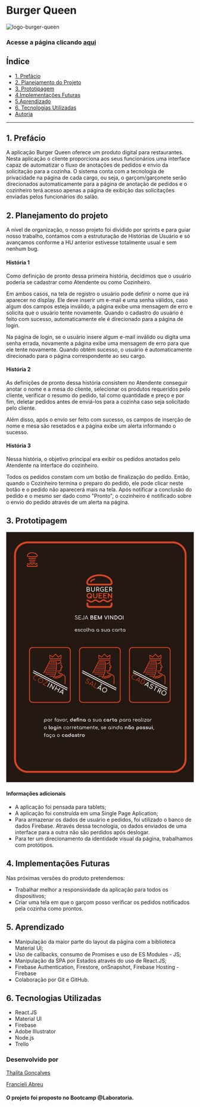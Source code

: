 # Burger Queen

![logo-burger-queen](https://user-images.githubusercontent.com/61169584/90281151-82aff980-de42-11ea-8ac5-b63345b5abd0.png)

### Acesse a página clicando [aqui](https://burger-queen-a7469.web.app/)

## Índice

* [1. Prefácio](#1-prefácio)
* [2. Planejamento do Projeto](#2-planejamento-do-projeto)
* [3. Prototipagem](#3-prototipagem)
* [4.Implementações Futuras](#4-Implementacoes-futuras)
* [5.Aprendizado](#5-aprendizado)
* [6. Tecnologias Utilizadas](#6-tecnologias-utilizadas)
* [Autoria](#autoria)

***

## 1. Prefácio

A aplicação Burger Queen oferece um produto digital para restaurantes. Nesta aplicação o cliente proporciona aos seus funcionários uma interface capaz de automatizar o fluxo de anotações de pedidos e envio da solicitação para a cozinha. O sistema conta com a tecnologia de privacidade na página de cada cargo, ou seja, o garçom/garçonete serão direcionados automaticamente para a página de anotação de pedidos e o cozinheiro terá acesso apenas a página de exibição das solicitações enviadas pelos funcionários do salão. 

## 2. Planejamento do projeto

A nível de organização, o nosso projeto foi dividido por sprints e para guiar nosso trabalho, contamos com a estruturação de Histórias de Usuário e só avançamos conforme a HU anterior estivesse totalmente usual e sem nenhum bug.

#### História 1
Como definição de pronto dessa primeira história, decidimos que o usuário poderia se cadastrar como Atendente ou como Cozinheiro.

Em ambos casos, na tela de registro o usuário pode definir o nome que irá aparecer no display.
Ele deve inserir um e-mail e uma senha válidos, caso algum dos campos esteja inválido, a página exibe uma mensagem de erro e solicita que o usuário tente novamente. Quando o cadastro do usuário é feito com sucesso, automaticamente ele é direcionado para a página de login. 

Na página de login, se o usuário insere algum e-mail inválido ou digita uma senha errada, novamente a página exibe uma mensagem de erro para que ele tente novamente. Quando obtém sucesso, o usuário é automaticamente direcionado para o página correspondente ao seu cargo.

#### História 2

As definições de pronto dessa história consistem no Atendente conseguir anotar o nome e a mesa do cliente, selecionar os produtos requeridos pelo cliente, verificar o resumo do pedido, tal como quantidade e preço e por fim, deletar pedidos antes de enviá-los para a cozinha caso seja solicitado pelo cliente. 

Além disso, após o envio ser feito com sucesso, os campos de inserção de nome e mesa são resetados e a página exibe um alerta informando o sucesso.

#### História 3

Nessa história, o objetivo principal era exibir os pedidos anotados pelo Atendente na interface do cozinheiro. 

Todos os pedidos constam com um botão de finalização do pedido. Então, quando o Cozinheiro termina o preparo do pedido, ele pode clicar neste botão e o pedido não aparecerá mais na tela. Após notificar a conclusão do pedido e o mesmo ser dado como "Pronto", o cozinheiro é notificado sobre o envio do pedido através de um alerta na página.

## 3. Prototipagem

![PrototipoHome](/src/assets/home-burger-queen.png)

#### Informações adicionais

* A aplicação foi pensada para tablets;
* A aplicação foi construída em uma Single Page Aplication;
* Para armazenar os dados de usuário e pedidos, foi utilizado o banco de dados Firebase. Através dessa tecnologia, os dados enviados de uma interface para a outra não são perdidos após deslogar. 
* Para ter um direcionamento da identidade visual da página, trabalhamos com protótipos.

## 4. Implementações Futuras

Nas próximas versões do produto pretendemos:

* Trabalhar melhor a responsividade da aplicação para todos os dispositivos;
* Criar uma tela em que o garçom posso verificar os pedidos notificados pela cozinha como prontos.


## 5. Aprendizado

* Manipulação da maior parte do layout da página com a biblioteca Material UI;
* Uso de callbacks, consumo de Promises e uso de ES Modules - JS;
* Manipulação da SPA por Estados através do uso de React.JS;
* Firebase Authentication, Firestore, onSnapshot, Firebase Hosting - Firebase
* Colaboração por Git e GitHub.

## 6. Tecnologias Utilizadas

* React.JS
* Material UI
* Firebase
* Adobe Illustrator
* Node.js
* Trello

### Desenvolvido por

[Thalita Gonçalves](https://github.com/thalitagoncalves/)

[Francieli Abreu](https://github.com/francielisabreu)

#### O projeto foi proposto no Bootcamp @Laboratoria.


